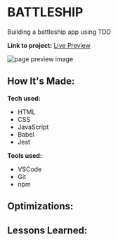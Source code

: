 # BATTLESHIP

Building a battleship app using TDD

**Link to project:** [Live Preview](https://trroev.github.io/battleship/)

![page preview image]()

## How It's Made:

**Tech used:**

- HTML
- CSS
- JavaScript
- Babel
- Jest

**Tools used:**

- VSCode
- Git
- npm

## Optimizations:

## Lessons Learned:
